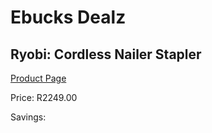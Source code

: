 
# Ebucks Dealz
## Ryobi: Cordless Nailer Stapler
[Product Page](https://www.ebucks.com/web/shop/productSelected.do?prodId=335400925&catId=370101825)

Price: R2249.00

Savings: 


	